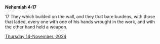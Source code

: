 **Nehemiah 4:17**

17 They which builded on the wall, and they that bare burdens, with those that laded, every one with one of his hands wrought in the work, and with the other hand held a weapon.

[Thursday 14-November, 2024](https://getbible.life/kjv/Nehemiah/4/17)
